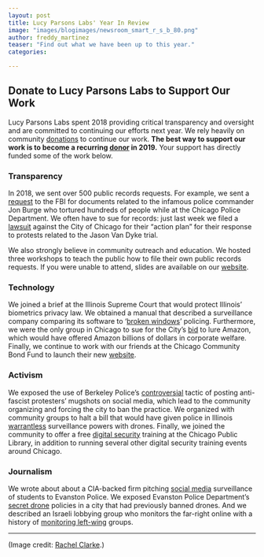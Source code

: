 ```yaml
---
layout: post
title: Lucy Parsons Labs' Year In Review
image: "images/blogimages/newsroom_smart_r_s_b_80.png"
author: freddy_martinez
teaser: "Find out what we have been up to this year."
categories:

---
```


## Donate to Lucy Parsons Labs to Support Our Work

Lucy Parsons Labs spent 2018 providing critical transparency and oversight and
are committed to continuing our efforts next year. We rely heavily on community
[donations](https://donorbox.org/donate-to-lucy-parsons-labs) to continue our
work. **The best way to support our work is to become a recurring
[donor](https://donorbox.org/donate-to-lucy-parsons-labs) in 2019.** Your
support has directly funded some of the work below.

### Transparency

In 2018, we sent over 500 public records requests. For example, we sent a
[request](https://www.muckrock.com/foi/united-states-of-america-10/foia-fbi-jon-burge-61298/)
to the FBI for documents related to the infamous police commander Jon Burge who
tortured hundreds of people while at the Chicago Police Department. We often
have to sue for records: just last week we filed a
[lawsuit](https://twitter.com/lucyparsonslabs/status/1069693989446651904)
against the City of Chicago for their “action plan” for their response to
protests related to the Jason Van Dyke trial.

We also strongly believe in community outreach and education. We hosted three
workshops to teach the public how to file their own public records requests. If
you were unable to attend, slides are available on our
[website](https://lucyparsonslabs.com/foiapresentation/index.html).

### Technology

We joined a brief at the Illinois Supreme Court that would protect Illinois’
biometrics privacy law. We obtained a manual that described a surveillance
company comparing its software to ‘[broken
windows](https://www.muckrock.com/news/archives/2018/jul/11/predpol-manual/)’
policing. Furthermore, we were the only group in Chicago to sue for the City’s
[bid](https://www.enewspf.com/latest-news/latest-local-news/lawsuit-seeks-full-records-of-chicagos-proposal-for-1-billion-amazon-hq2-bid/)
to lure Amazon, which would have offered Amazon billions of dollars in corporate
welfare. Finally, we continue to work with our friends at the Chicago Community
Bond Fund to launch their new [website](https://chicagobond.org/).

### Activism

We exposed the use of Berkeley Police’s
[controversial](https://www.theguardian.com/us-news/2018/sep/14/berkeley-police-california-twitter-anti-fascist-protesters#img-1)
tactic of posting anti-fascist protesters’ mugshots on social media, which lead
to the community organizing and forcing the city to ban the practice. We
organized with community groups to halt a bill that would have given police in
Illinois
[warrantless](https://www.chicagoreader.com/chicago/police-drone-monitoring/Content?oid=49105404)
surveillance powers with drones. Finally, we joined the community to offer a
free [digital security](https://twitter.com/thotcon/status/1051292800870944768)
training at the Chicago Public Library, in addition to running several other
digital security training events around Chicago.

### Journalism

We wrote about about a CIA-backed firm pitching [social
media](https://shadowproof.com/2018/09/10/cia-backed-firm-touted-social-media-surveillance-of-students-to-sell-services-to-evanston-police/)
surveillance of students to Evanston Police. We exposed Evanston Police
Department’s [secret
drone](https://shadowproof.com/2018/09/13/evanston-police-crafted-secret-policy-drones/)
policies in a city that had previously banned drones. And we described an
Israeli lobbying group who monitors the far-right online with a history of
[monitoring
left-wing](https://unicornriot.ninja/2018/israel-lobby-group-monitors-neo-nazis-online-but-watches-leftists-too/)
groups.


---

(Image credit: [Rachel
Clarke](https://www.flickr.com/photos/rachelc/3768466522/).)
